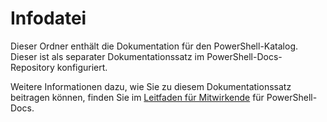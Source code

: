 # <a name="readme"></a>Infodatei

Dieser Ordner enthält die Dokumentation für den PowerShell-Katalog.
Dieser ist als separater Dokumentationssatz im PowerShell-Docs-Repository konfiguriert.

Weitere Informationen dazu, wie Sie zu diesem Dokumentationssatz beitragen können, finden Sie im [Leitfaden für Mitwirkende](https://github.com/PowerShell/PowerShell-Docs/blob/staging/CONTRIBUTING.md) für PowerShell-Docs.
